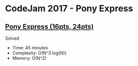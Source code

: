 # CodeJam 2017 - Pony Express

## [Pony Express (16pts, 24pts)](https://codingcompetitions.withgoogle.com/codejam/round/000000000020187f/000000000020184d)

Solved

* Time: 45 minutes
* Complexity: O(N^3 log(N))
* Memory: O(N^2)
